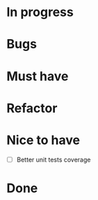 # In progress

# Bugs

# Must have

# Refactor

# Nice to have

- [ ] Better unit tests coverage

# Done
